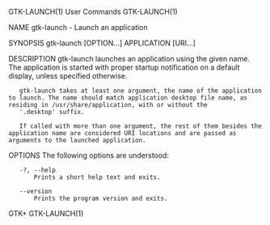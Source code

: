 GTK-LAUNCH(1)                                                                                User Commands                                                                               GTK-LAUNCH(1)

NAME
       gtk-launch - Launch an application

SYNOPSIS
       gtk-launch [OPTION...] APPLICATION [URI...]

DESCRIPTION
       gtk-launch launches an application using the given name. The application is started with proper startup notification on a default display, unless specified otherwise.

       gtk-launch takes at least one argument, the name of the application to launch. The name should match application desktop file name, as residing in /usr/share/application, with or without the
       '.desktop' suffix.

       If called with more than one argument, the rest of them besides the application name are considered URI locations and are passed as arguments to the launched application.

OPTIONS
       The following options are understood:

       -?, --help
           Prints a short help text and exits.

       --version
           Prints the program version and exits.

GTK+                                                                                                                                                                                     GTK-LAUNCH(1)
